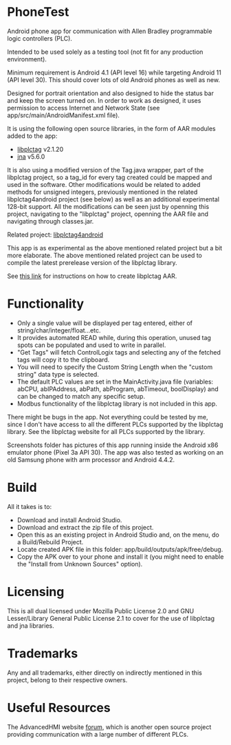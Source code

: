 # PhoneTest
Android phone app for communication with Allen Bradley programmable logic controllers (PLC).

Intended to be used solely as a testing tool (not fit for any production environment).

Minimum requirement is Android 4.1 (API level 16) while targeting Android 11 (API level 30). This should cover lots of old Android phones as well as new.

Designed for portrait orientation and also designed to hide the status bar and keep the screen turned on.
In order to work as designed, it uses permission to access Internet and Network State (see app/src/main/AndroidManifest.xml file).

It is using the following open source libraries, in the form of AAR modules added to the app:

- [libplctag](https://github.com/libplctag/libplctag) v2.1.20
- [jna](https://github.com/java-native-access/jna) v5.6.0

It is also using a modified version of the Tag.java wrapper, part of the libplctag project, so a tag_id for every tag created could be mapped and used in the software.
Other modifications would be related to added methods for unsigned integers, previously mentioned in the related libplctag4android project (see below) as well as an additional experimental 128-bit support. All the modifications can be seen just by openning this project, navigating to the "libplctag" project, openning the AAR file and navigating through classes.jar.

Related project: [libplctag4android](https://github.com/libplctag/libplctag4android)

This app is as experimental as the above mentioned related project but a bit more elaborate.
The above mentioned related project can be used to compile the latest prerelease version of the libplctag library.

See [this link](https://github.com/libplctag/libplctag4android/issues/1) for instructions on how to create libplctag AAR.

# Functionality
- Only a single value will be displayed per tag entered, either of string/char/integer/float...etc.
- It provides automated READ while, during this operation, unused tag spots can be populated and used to write in parallel.
- "Get Tags" will fetch ControlLogix tags and selecting any of the fetched tags will copy it to the clipboard.
- You will need to specify the Custom String Length when the "custom string" data type is selected.
- The default PLC values are set in the MainActivity.java file (variables: abCPU, abIPAddress, abPath, abProgram, abTimeout, boolDisplay) and can be changed to match any specific setup.
- Modbus functionality of the libplctag library is not included in this app.

There might be bugs in the app. Not everything could be tested by me, since I don't have access to all the different PLCs supported by the libplctag library.
See the libplctag website for all PLCs supported by the library.

Screenshots folder has pictures of this app running inside the Android x86 emulator phone (Pixel 3a API 30).
The app was also tested as working on an old Samsung phone with arm processor and Android 4.4.2.

# Build

All it takes is to:

- Download and install Android Studio.
- Download and extract the zip file of this project.
- Open this as an existing project in Android Studio and, on the menu, do a Build/Rebuild Project.
- Locate created APK file in this folder: app/build/outputs/apk/free/debug.
- Copy the APK over to your phone and install it (you might need to enable the "Install from Unknown Sources" option).

# Licensing
This is all dual licensed under Mozilla Public License 2.0 and GNU Lesser/Library General Public License 2.1 to cover for the use of libplctag and jna libraries.

# Trademarks
Any and all trademarks, either directly on indirectly mentioned in this project, belong to their respective owners.

# Useful Resources
The AdvancedHMI website [forum](https://www.advancedhmi.com/forum/), which is another open source project providing communication with a large number of different PLCs.
